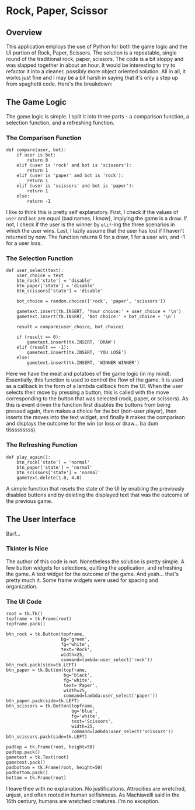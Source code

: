 # Rock, Paper, Scissor
## Overview
This application employs the use of Python for both the game logic and the UI portion of Rock, Paper, Scissors. The solution is a repeatable, single round of the traditional rock, paper, scissors. The code is a bit sloppy and was slapped together in about an hour. It would be interesting to try to refactor it into a cleaner, possibly more object oriented solution. All in all, it works just fine and I may be a bit harsh in saying that it's only a step up from spaghetti code. Here's the breakdown:

## The Game Logic
The game logic is simple. I split it into three parts - a comparison function, a selection function, and a refreshing function.

### The Comparison Function
```
def compare(user, bot):
    if user is bot:
        return 0
    elif (user is 'rock' and bot is 'scissors'):
        return 1
    elif (user is 'paper' and bot is 'rock'):
        return 1
    elif (user is 'scissors' and bot is 'paper'):
        return 1
    else:
        return -1
```
I like to think this is pretty self explanatory. First, I check if the values of `user` and `bot` are equal (bad names, I know), implying the game is a draw. If not, I check if the user is the winner by `elif`-ing the three scenarios in which the user wins. Last, I lazily assume that the user has lost if I haven't returned by now. The function returns 0 for a draw, 1 for a user win, and -1 for a user loss.

### The Selection Function
```
def user_select(text):
    user_choice = text
    btn_rock['state'] = 'disable'
    btn_paper['state'] = 'disable'
    btn_scissors['state'] = 'disable'

    bot_choice = random.choice(['rock', 'paper', 'scissors'])

    gametext.insert(tk.INSERT, 'Your choice:' + user_choice + '\n')
    gametext.insert(tk.INSERT, 'Bot choice:' + bot_choice + '\n')

    result = compare(user_choice, bot_choice)

    if (result == 0):
        gametext.insert(tk.INSERT, 'DRAW')
    elif (result == -1):
        gametext.insert(tk.INSERT, 'YOU LOSE')
    else:
        gametext.insert(tk.INSERT, 'WINNER WINNER')
```
Here we have the meat and potatoes of the game logic (in my mind). Essentially, this function is used to control the flow of the game. It is used as a callback in the form of a lambda callback from the UI. When the user selects their move by pressing a button, this is called with the move corresponding to the button that was selected (rock, paper, or scissors). As this is event driven the function first disables the buttons from being pressed again, then makes a choice for the bot (non-user player), then inserts the moves into the text widget, and finally it makes the comparison and displays the outcome for the win (or loss or draw... ba dum tisssssssss).

### The Refreshing Function
```
def play_again():
    btn_rock['state'] = 'normal'
    btn_paper['state'] = 'normal'
    btn_scissors['state'] = 'normal'
    gametext.delete(1.0, 4.0)
```
A simple function that resets the state of the UI by enabling the previously disabled buttons and by deleting the displayed text that was the outcome of the previous game.

## The User Interface
Barf...

### Tkinter is Nice
The author of this code is not. Nonetheless the solution is pretty simple. A few button widgets for selections, quitting the application, and refreshing the game. A text widget for the outcome of the game. And yeah... that's pretty much it. Some frame widgets were used for spacing and organization.

### The UI Code
```
root = tk.Tk()
topframe = tk.Frame(root)
topframe.pack()

btn_rock = tk.Button(topframe,
                     bg='green',
                     fg='white',
                     text='Rock',
                     width=25,
                     command=lambda:user_select('rock'))
btn_rock.pack(side=tk.LEFT)
btn_paper = tk.Button(topframe,
                      bg='black',
                      fg='white',
                      text='Paper',
                      width=25,
                      command=lambda:user_select('paper'))
btn_paper.pack(side=tk.LEFT)
btn_scissors = tk.Button(topframe,
                         bg='blue',
                         fg='white',
                         text='Scissors',
                         width=25,
                         command=lambda:user_select('scissors'))
btn_scissors.pack(side=tk.LEFT)

padtop = tk.Frame(root, height=50)
padtop.pack()
gametext = tk.Text(root)
gametext.pack()
padbottom = tk.Frame(root, height=50)
padbottom.pack()
bottom = tk.Frame(root)
```
I leave thee with no explanation. No justifications. Attrocities are wretched, unjust, and often rooted in human selfishness. As Machiavelli said in the 16th century, humans are wretched creatures. I'm no exception.